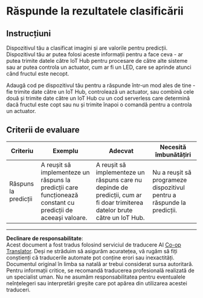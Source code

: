 <!--
CO_OP_TRANSLATOR_METADATA:
{
  "original_hash": "022e21f8629b721424c1de25195fff67",
  "translation_date": "2025-08-28T08:47:15+00:00",
  "source_file": "4-manufacturing/lessons/2-check-fruit-from-device/assignment.md",
  "language_code": "ro"
}
-->
# Răspunde la rezultatele clasificării

## Instrucțiuni

Dispozitivul tău a clasificat imagini și are valorile pentru predicții. Dispozitivul tău ar putea folosi aceste informații pentru a face ceva - ar putea trimite datele către IoT Hub pentru procesare de către alte sisteme sau ar putea controla un actuator, cum ar fi un LED, care se aprinde atunci când fructul este necopt.

Adaugă cod pe dispozitivul tău pentru a răspunde într-un mod ales de tine - fie trimite date către un IoT Hub, controlează un actuator, sau combină cele două și trimite date către un IoT Hub cu un cod serverless care determină dacă fructul este copt sau nu și trimite înapoi o comandă pentru a controla un actuator.

## Criterii de evaluare

| Criteriu | Exemplu | Adecvat | Necesită îmbunătățiri |
| -------- | -------- | ------- | --------------------- |
| Răspuns la predicții | A reușit să implementeze un răspuns la predicții care funcționează constant cu predicții de aceeași valoare. | A reușit să implementeze un răspuns care nu depinde de predicții, cum ar fi doar trimiterea datelor brute către un IoT Hub. | Nu a reușit să programeze dispozitivul pentru a răspunde la predicții. |

---

**Declinare de responsabilitate**:  
Acest document a fost tradus folosind serviciul de traducere AI [Co-op Translator](https://github.com/Azure/co-op-translator). Deși ne străduim să asigurăm acuratețea, vă rugăm să fiți conștienți că traducerile automate pot conține erori sau inexactități. Documentul original în limba sa natală ar trebui considerat sursa autoritară. Pentru informații critice, se recomandă traducerea profesională realizată de un specialist uman. Nu ne asumăm responsabilitatea pentru eventualele neînțelegeri sau interpretări greșite care pot apărea din utilizarea acestei traduceri.
